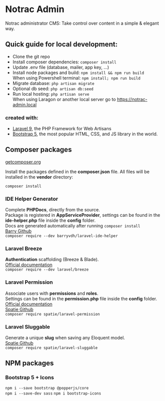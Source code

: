 # Notrac Admin

Notrac administrator CMS: Take control over content in a simple & elegant way.

## Quick guide for local development:
- Clone the git repo
- Install composer dependencies: `composer install`
- Update .env file (database, mailer, app key, ...)
- Install node packages and build: `npm install && npm run build`   
  When using Powershell terminal: `npm install; npm run build`
- Migrate database: `php artisan migrate`
- Optional db seed: `php artisan db:seed`
- Run local hosting: `php artisan serve`  
  When using Laragon or another local server go to https://notrac-admin.local  

### created with:
- [Laravel 9](https://laravel.com/), the PHP Framework for Web Artisans
- [Bootstrap 5](https://getbootstrap.com/), the most popular HTML, CSS, and JS library in the world.


## Composer packages

[getcomposer.org](https://getcomposer.org/)

Install the packages defined in the **composer.json** file.
All files will be installed in the **vendor** directory:

```
composer install
```

### IDE Helper Generator

Complete **PHPDocs**, directly from the source.  
Package is registered in **AppServiceProvider**, settings can be found in the **ide-helper.php** file inside the **config** folder.    
Docs are generated automatically after running `composer install`   
[Barry Github](https://github.com/barryvdh/laravel-ide-helper)       
`composer require --dev barryvdh/laravel-ide-helper` 

### Laravel Breeze

**Authentication** scaffolding (Breeze & Blade).   
[Official documentation](https://laravel.com/docs/9.x/starter-kits#breeze-and-blade)    
`composer require --dev laravel/breeze`

### Laravel Permission

Associate users with **permissions** and **roles**.   
Settings can be found in the **permission.php** file inside the **config** folder.  
[Official documentation](https://spatie.be/docs/laravel-permission/v5)    
[Spatie Github](https://github.com/spatie/laravel-permission)       
`composer require spatie/laravel-permission`

### Laravel Sluggable

Generate a unique **slug** when saving any Eloquent model.    
[Spatie Github](https://github.com/spatie/laravel-sluggable)       
`composer require spatie/laravel-sluggable`


## NPM packages

### Bootstrap 5 + Icons
`npm i --save bootstrap @popperjs/core`   
`npm i --save-dev sass`
`npm i bootstrap-icons`
